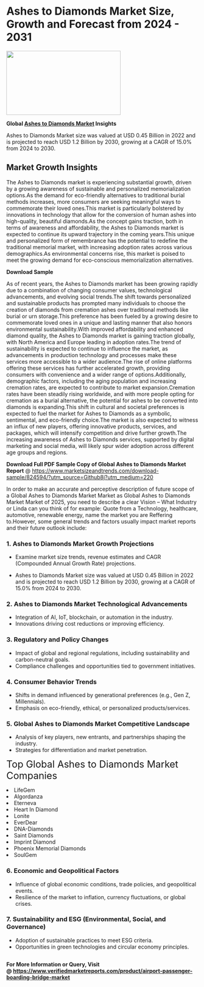 <H1>Ashes to Diamonds Market Size, Growth and Forecast from 2024 - 2031</H1><img class="aligncenter size-medium wp-image-584254" src="https://thirdeyenews.in/wp-content/uploads/2024/09/Global-Market-Research-300x168.jpeg" alt="" width="300" height="168" /><p><strong>Global&nbsp;<a href="https://www.marketsizeandtrends.com/download-sample/824594/?utm_source=Github8j?utm_medium=220">Ashes to Diamonds Market</a> Insights</strong></p><p>Ashes to Diamonds Market size was valued at USD 0.45 Billion in 2022 and is projected to reach USD 1.2 Billion by 2030, growing at a CAGR of 15.0% from 2024 to 2030.</p><p><h2>Market Growth Insights</h2> <p>The Ashes to Diamonds market is experiencing substantial growth, driven by a growing awareness of sustainable and personalized memorialization options.As the demand for eco-friendly alternatives to traditional burial methods increases, more consumers are seeking meaningful ways to commemorate their loved ones.This market is particularly bolstered by innovations in technology that allow for the conversion of human ashes into high-quality, beautiful diamonds.As the concept gains traction, both in terms of awareness and affordability, the Ashes to Diamonds market is expected to continue its upward trajectory in the coming years.This unique and personalized form of remembrance has the potential to redefine the traditional memorial market, with increasing adoption rates across various demographics.As environmental concerns rise, this market is poised to meet the growing demand for eco-conscious memorialization alternatives.</p> <p><strong>Download Sample</strong></p> <p>As of recent years, the Ashes to Diamonds market has been growing rapidly due to a combination of changing consumer values, technological advancements, and evolving social trends.The shift towards personalized and sustainable products has prompted many individuals to choose the creation of diamonds from cremation ashes over traditional methods like burial or urn storage.This preference has been fueled by a growing desire to commemorate loved ones in a unique and lasting manner that also honors environmental sustainability.With improved affordability and enhanced diamond quality, the Ashes to Diamonds market is gaining traction globally, with North America and Europe leading in adoption rates.The trend of sustainability is expected to continue to influence the market, as advancements in production technology and processes make these services more accessible to a wider audience.The rise of online platforms offering these services has further accelerated growth, providing consumers with convenience and a wider range of options.Additionally, demographic factors, including the aging population and increasing cremation rates, are expected to contribute to market expansion.Cremation rates have been steadily rising worldwide, and with more people opting for cremation as a burial alternative, the potential for ashes to be converted into diamonds is expanding.This shift in cultural and societal preferences is expected to fuel the market for Ashes to Diamonds as a symbolic, sentimental, and eco-friendly choice.The market is also expected to witness an influx of new players, offering innovative products, services, and packages, which will intensify competition and drive further growth.The increasing awareness of Ashes to Diamonds services, supported by digital marketing and social media, will likely spur wider adoption across different age groups and regions.<p><span class=""><strong>Download Full PDF Sample Copy of Global Ashes to Diamonds Market Report</strong> @ <a href="https://www.marketsizeandtrends.com/download-sample/824594/?utm_source=Github8j?utm_medium=220" target="_blank">https://www.marketsizeandtrends.com/download-sample/824594/?utm_source=Github8j?utm_medium=220</a></span></p><p>In order to make an accurate and perceptive description of future scope of a Global&nbsp;Ashes to Diamonds Market Market as Global&nbsp;Ashes to Diamonds Market Market of 2025, you need to describe a clear Vision &ndash; What Industry or Linda can you think of for example: Quote from a Technology, healthcare, automotive, renewable energy, name the market you are Reffering to.However, some general trends and factors usually impact market reports and their future outlook include:</p><h3>1.&nbsp;<strong>Ashes to Diamonds Market Growth Projections</strong></h3><ul><li>Examine market size trends, revenue estimates and CAGR (Compounded Annual Growth Rate) projections.</li><li><p>Ashes to Diamonds Market size was valued at USD 0.45 Billion in 2022 and is projected to reach USD 1.2 Billion by 2030, growing at a CAGR of 15.0% from 2024 to 2030.</p></li></ul><h3>2.&nbsp;<strong>Ashes to Diamonds Market Technological Advancements</strong></h3><ul><li>Integration of AI, IoT, blockchain, or automation in the industry.</li><li>Innovations driving cost reductions or improving efficiency.</li></ul><h3>3.&nbsp;<strong>Regulatory and Policy Changes</strong></h3><ul><li>Impact of global and regional regulations, including sustainability and carbon-neutral goals.</li><li>Compliance challenges and opportunities tied to government initiatives.</li></ul><h3>4.&nbsp;<strong>Consumer Behavior Trends</strong></h3><ul><li>Shifts in demand influenced by generational preferences (e.g., Gen Z, Millennials).</li><li>Emphasis on eco-friendly, ethical, or personalized products/services.</li></ul><h3>5.&nbsp;<strong>Global Ashes to Diamonds Market Competitive Landscape</strong></h3><ul><li>Analysis of key players, new entrants, and partnerships shaping the industry.</li><li>Strategies for differentiation and market penetration.</li></ul><p data-pm-slice="1 1 []"><span style="color: inherit; font-family: inherit; font-size: 25px;">Top Global Ashes to Diamonds Market Companies</span></p><div class="" data-test-id=""><p><li>LifeGem</li><li> Algordanza</li><li> Eterneva</li><li> Heart In Diamond</li><li> Lonite</li><li> EverDear</li><li> DNA-Diamonds</li><li> Saint Diamonds</li><li> Imprint Diamond</li><li> Phoenix Memorial Diamonds</li><li> SoulGem</li></p></div><h3>6.&nbsp;<strong>Economic and Geopolitical Factors</strong></h3><ul><li>Influence of global economic conditions, trade policies, and geopolitical events.</li><li>Resilience of the market to inflation, currency fluctuations, or global crises.</li></ul><h3>7.&nbsp;<strong>Sustainability and ESG (Environmental, Social, and Governance)</strong></h3><ul><li>Adoption of sustainable practices to meet ESG criteria.</li><li>Opportunities in green technologies and circular economy principles.</li></ul><h2><strong style="font-size: 14px;">For More Information or Query, Visit @&nbsp;</strong><a style="background-color: #ffffff; font-size: 14px;" href="https://www.marketsizeandtrends.com/report/ashes-to-diamonds-market/" target="_blank">https://www.verifiedmarketreports.com/product/airport-passenger-boarding-bridge-market</a></h2>